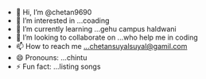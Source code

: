 - 👋 Hi, I’m @chetan9690
- 👀 I’m interested in ...coading 
- 🌱 I’m currently learning ...gehu campus haldwani
- 💞️ I’m looking to collaborate on ...who help me in coding
- 📫 How to reach me ...chetansuyalsuyal@gamil.com
- 😄 Pronouns: ...chintu
- ⚡ Fun fact: ...listing songs

<!---
chetan9690/chetan9690 is a ✨ special ✨ repository because its `README.md` (this file) appears on your GitHub profile.
You can click the Preview link to take a look at your changes.
--->
